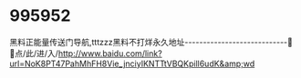 # 995952
黑料正能量传送门导航,tttzzz黑料不打烊永久地址----------------------------🔮🔮点/此/进/入/http://www.baidu.com/link?url=NoK8PT47PahMhFH8Vie_jnciyIKNTTtVBQKpill6udK&amp;wd
